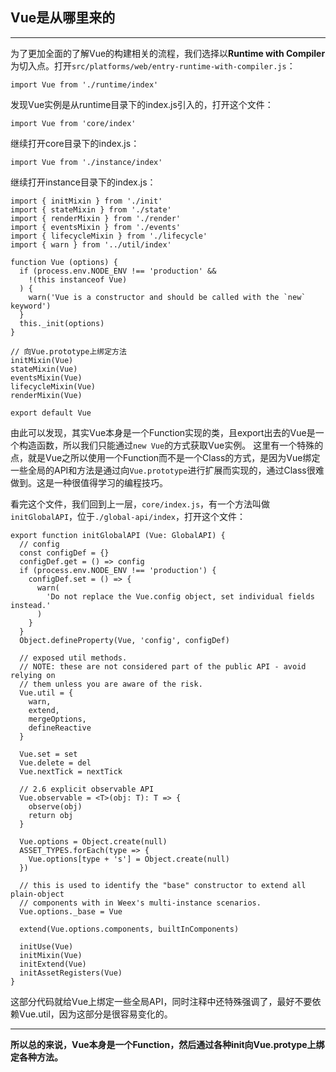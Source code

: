 ## Vue是从哪里来的
--- ---
为了更加全面的了解Vue的构建相关的流程，我们选择以**Runtime with Compiler**为切入点。打开`src/platforms/web/entry-runtime-with-compiler.js`：
```
import Vue from './runtime/index'
```
发现Vue实例是从runtime目录下的index.js引入的，打开这个文件：
```
import Vue from 'core/index'
```
继续打开core目录下的index.js：
```
import Vue from './instance/index'
```
继续打开instance目录下的index.js：
```
import { initMixin } from './init'
import { stateMixin } from './state'
import { renderMixin } from './render'
import { eventsMixin } from './events'
import { lifecycleMixin } from './lifecycle'
import { warn } from '../util/index'

function Vue (options) {
  if (process.env.NODE_ENV !== 'production' &&
    !(this instanceof Vue)
  ) {
    warn('Vue is a constructor and should be called with the `new` keyword')
  }
  this._init(options)
}

// 向Vue.prototype上绑定方法
initMixin(Vue)
stateMixin(Vue)
eventsMixin(Vue)
lifecycleMixin(Vue)
renderMixin(Vue)

export default Vue
```
由此可以发现，其实Vue本身是一个Function实现的类，且export出去的Vue是一个构造函数，所以我们只能通过`new Vue`的方式获取Vue实例。
这里有一个特殊的点，就是Vue之所以使用一个Function而不是一个Class的方式，是因为Vue绑定一些全局的API和方法是通过向`Vue.prototype`进行扩展而实现的，通过Class很难做到。这是一种很值得学习的编程技巧。

看完这个文件，我们回到上一层，`core/index.js`，有一个方法叫做`initGlobalAPI`，位于`./global-api/index`，打开这个文件：
```
export function initGlobalAPI (Vue: GlobalAPI) {
  // config
  const configDef = {}
  configDef.get = () => config
  if (process.env.NODE_ENV !== 'production') {
    configDef.set = () => {
      warn(
        'Do not replace the Vue.config object, set individual fields instead.'
      )
    }
  }
  Object.defineProperty(Vue, 'config', configDef)

  // exposed util methods.
  // NOTE: these are not considered part of the public API - avoid relying on
  // them unless you are aware of the risk.
  Vue.util = {
    warn,
    extend,
    mergeOptions,
    defineReactive
  }

  Vue.set = set
  Vue.delete = del
  Vue.nextTick = nextTick

  // 2.6 explicit observable API
  Vue.observable = <T>(obj: T): T => {
    observe(obj)
    return obj
  }

  Vue.options = Object.create(null)
  ASSET_TYPES.forEach(type => {
    Vue.options[type + 's'] = Object.create(null)
  })

  // this is used to identify the "base" constructor to extend all plain-object
  // components with in Weex's multi-instance scenarios.
  Vue.options._base = Vue

  extend(Vue.options.components, builtInComponents)

  initUse(Vue)
  initMixin(Vue)
  initExtend(Vue)
  initAssetRegisters(Vue)
}
```
这部分代码就给Vue上绑定一些全局API，同时注释中还特殊强调了，最好不要依赖Vue.util，因为这部分是很容易变化的。
--- ---
**所以总的来说，Vue本身是一个Function，然后通过各种init向Vue.protype上绑定各种方法。**
